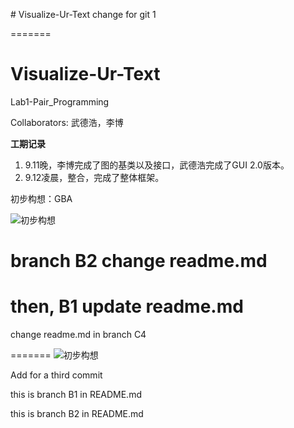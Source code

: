 ﻿
﻿# Visualize-Ur-Text
change for git 1

=======
# Visualize-Ur-Text

Lab1-Pair_Programming

Collaborators: 武德浩，李博


**工期记录**

1. 9.11晚，李博完成了图的基类以及接口，武德浩完成了GUI 2.0版本。
2. 9.12凌晨，整合，完成了整体框架。

初步构想：GBA

![初步构想](http://opmza2br0.bkt.clouddn.com/17-9-11/59871188.jpg)


branch B2 change readme.md
=======

then, B1 update readme.md
=======
change readme.md in branch C4


=======
![初步构想](http://opmza2br0.bkt.clouddn.com/17-9-25/50312734.jpg)

Add for a third commit

this is branch B1 in README.md

this is branch B2 in README.md

